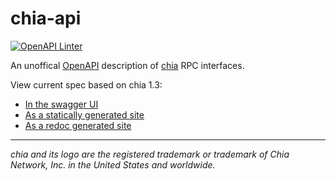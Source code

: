 # chia-api

[![OpenAPI Linter](https://github.com/dkackman/chia-api/actions/workflows/linter.yaml/badge.svg)](https://github.com/dkackman/chia-api/actions/workflows/linter.yaml)

An unoffical [OpenAPI](https://www.openapis.org/) description of [chia](https://github.com/Chia-Network/chia-blockchain) RPC interfaces.

View current spec based on chia 1.3:

- [In the swagger UI](https://dkackman.github.io/chia-api/?urls.primaryName=Full%20Node)
- [As a statically generated site](https://dkackman.github.io/chia-api/static/)
- [As a redoc generated site](https://dkackman.github.io/chia-api/redoc/)

___

_chia and its logo are the registered trademark or trademark of Chia Network, Inc. in the United States and worldwide._
